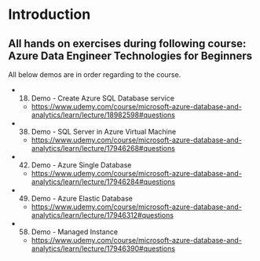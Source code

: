 
# Introduction

## All hands on exercises during following course:  Azure Data Engineer Technologies for Beginners

All below demos are in order regarding to the course.

- 18. Demo - Create Azure SQL Database service
    - https://www.udemy.com/course/microsoft-azure-database-and-analytics/learn/lecture/18982598#questions

- 38. Demo - SQL Server in Azure Virtual Machine
    - https://www.udemy.com/course/microsoft-azure-database-and-analytics/learn/lecture/17946268#questions

- 42. Demo - Azure Single Database
    - https://www.udemy.com/course/microsoft-azure-database-and-analytics/learn/lecture/17946284#questions

- 49. Demo - Azure Elastic Database
    - https://www.udemy.com/course/microsoft-azure-database-and-analytics/learn/lecture/17946312#questions

- 58. Demo - Managed Instance
    - https://www.udemy.com/course/microsoft-azure-database-and-analytics/learn/lecture/17946390#questions

